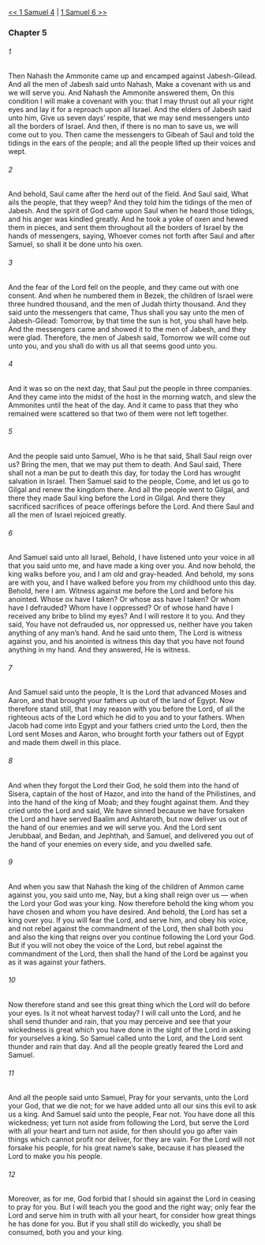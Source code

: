 [<< 1 Samuel 4](1%20Samuel%204.md)  |  [1 Samuel 6 >>](1%20Samuel%206.md)

### Chapter 5
###### 1
Then Nahash the Ammonite came up and encamped against Jabesh-Gilead. And all the men of Jabesh said unto Nahash, Make a covenant with us and we will serve you. And Nahash the Ammonite answered them, On this condition I will make a covenant with you: that I may thrust out all your right eyes and lay it for a reproach upon all Israel. And the elders of Jabesh said unto him, Give us seven days’ respite, that we may send messengers unto all the borders of Israel. And then, if there is no man to save us, we will come out to you. Then came the messengers to Gibeah of Saul and told the tidings in the ears of the people; and all the people lifted up their voices and wept.

###### 2
And behold, Saul came after the herd out of the field. And Saul said, What ails the people, that they weep? And they told him the tidings of the men of Jabesh. And the spirit of God came upon Saul when he heard those tidings, and his anger was kindled greatly. And he took a yoke of oxen and hewed them in pieces, and sent them throughout all the borders of Israel by the hands of messengers, saying, Whoever comes not forth after Saul and after Samuel, so shall it be done unto his oxen.

###### 3
And the fear of the Lord fell on the people, and they came out with one consent. And when he numbered them in Bezek, the children of Israel were three hundred thousand, and the men of Judah thirty thousand. And they said unto the messengers that came, Thus shall you say unto the men of Jabesh-Gilead: Tomorrow, by that time the sun is hot, you shall have help. And the messengers came and showed it to the men of Jabesh, and they were glad. Therefore, the men of Jabesh said, Tomorrow we will come out unto you, and you shall do with us all that seems good unto you.

###### 4
And it was so on the next day, that Saul put the people in three companies. And they came into the midst of the host in the morning watch, and slew the Ammonites until the heat of the day. And it came to pass that they who remained were scattered so that two of them were not left together.

###### 5
And the people said unto Samuel, Who is he that said, Shall Saul reign over us? Bring the men, that we may put them to death. And Saul said, There shall not a man be put to death this day, for today the Lord has wrought salvation in Israel. Then Samuel said to the people, Come, and let us go to Gilgal and renew the kingdom there. And all the people went to Gilgal, and there they made Saul king before the Lord in Gilgal. And there they sacrificed sacrifices of peace offerings before the Lord. And there Saul and all the men of Israel rejoiced greatly.

###### 6
And Samuel said unto all Israel, Behold, I have listened unto your voice in all that you said unto me, and have made a king over you. And now behold, the king walks before you, and I am old and gray-headed. And behold, my sons are with you, and I have walked before you from my childhood unto this day. Behold, here I am. Witness against me before the Lord and before his anointed. Whose ox have I taken? Or whose ass have I taken? Or whom have I defrauded? Whom have I oppressed? Or of whose hand have I received any bribe to blind my eyes? And I will restore it to you. And they said, You have not defrauded us, nor oppressed us, neither have you taken anything of any man’s hand. And he said unto them, The Lord is witness against you, and his anointed is witness this day that you have not found anything in my hand. And they answered, He is witness.

###### 7
And Samuel said unto the people, It is the Lord that advanced Moses and Aaron, and that brought your fathers up out of the land of Egypt. Now therefore stand still, that I may reason with you before the Lord, of all the righteous acts of the Lord which he did to you and to your fathers. When Jacob had come into Egypt and your fathers cried unto the Lord, then the Lord sent Moses and Aaron, who brought forth your fathers out of Egypt and made them dwell in this place.

###### 8
And when they forgot the Lord their God, he sold them into the hand of Sisera, captain of the host of Hazor, and into the hand of the Philistines, and into the hand of the king of Moab; and they fought against them. And they cried unto the Lord and said, We have sinned because we have forsaken the Lord and have served Baalim and Ashtaroth, but now deliver us out of the hand of our enemies and we will serve you. And the Lord sent Jerubbaal, and Bedan, and Jephthah, and Samuel, and delivered you out of the hand of your enemies on every side, and you dwelled safe.

###### 9
And when you saw that Nahash the king of the children of Ammon came against you, you said unto me, Nay, but a king shall reign over us — when the Lord your God was your king. Now therefore behold the king whom you have chosen and whom you have desired. And behold, the Lord has set a king over you. If you will fear the Lord, and serve him, and obey his voice, and not rebel against the commandment of the Lord, then shall both you and also the king that reigns over you continue following the Lord your God. But if you will not obey the voice of the Lord, but rebel against the commandment of the Lord, then shall the hand of the Lord be against you as it was against your fathers.

###### 10
Now therefore stand and see this great thing which the Lord will do before your eyes. Is it not wheat harvest today? I will call unto the Lord, and he shall send thunder and rain, that you may perceive and see that your wickedness is great which you have done in the sight of the Lord in asking for yourselves a king. So Samuel called unto the Lord, and the Lord sent thunder and rain that day. And all the people greatly feared the Lord and Samuel.

###### 11
And all the people said unto Samuel, Pray for your servants, unto the Lord your God, that we die not; for we have added unto all our sins this evil to ask us a king. And Samuel said unto the people, Fear not. You have done all this wickedness; yet turn not aside from following the Lord, but serve the Lord with all your heart and turn not aside, for then should you go after vain things which cannot profit nor deliver, for they are vain. For the Lord will not forsake his people, for his great name’s sake, because it has pleased the Lord to make you his people.

###### 12
Moreover, as for me, God forbid that I should sin against the Lord in ceasing to pray for you. But I will teach you the good and the right way; only fear the Lord and serve him in truth with all your heart, for consider how great things he has done for you. But if you shall still do wickedly, you shall be consumed, both you and your king.